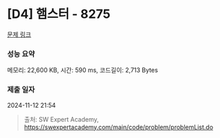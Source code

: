 # [D4] 햄스터 - 8275 

[문제 링크](https://swexpertacademy.com/main/code/problem/problemDetail.do?contestProbId=AWxQ310aOlQDFAWL) 

### 성능 요약

메모리: 22,600 KB, 시간: 590 ms, 코드길이: 2,713 Bytes

### 제출 일자

2024-11-12 21:54



> 출처: SW Expert Academy, https://swexpertacademy.com/main/code/problem/problemList.do